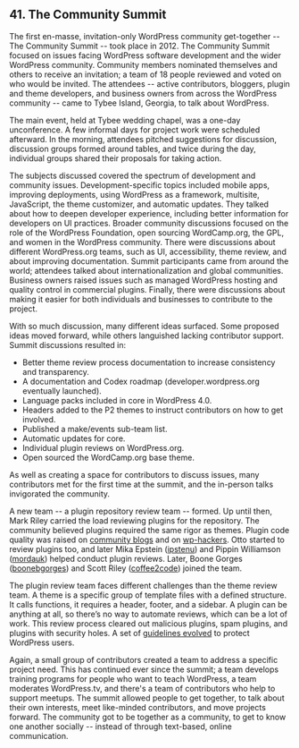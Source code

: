 
## 41. The Community Summit

The first en-masse, invitation-only WordPress community get-together -- The Community Summit -- took place in 2012. The Community Summit focused on issues facing WordPress software development and the wider WordPress community. Community members nominated themselves and others to receive an invitation; a team of 18 people reviewed and voted on who would be invited. The attendees -- active contributors, bloggers, plugin and theme developers, and business owners from across the WordPress community -- came to Tybee Island, Georgia, to talk about WordPress.

The main event, held at Tybee wedding chapel, was a one-day unconference. A few informal days for project work were scheduled afterward. In the morning, attendees pitched suggestions for discussion, discussion groups formed around tables, and twice during the day, individual groups shared their proposals for taking action. 

The subjects discussed covered the spectrum of development and community issues. Development-specific topics included mobile apps, improving deployments, using WordPress as a framework, multisite, JavaScript, the theme customizer, and automatic updates. They talked about how to deepen developer experience, including better information for developers on UI practices. Broader community discussions focused on the role of the WordPress Foundation, open sourcing WordCamp.org, the GPL, and women in the WordPress community. There were discussions about different WordPress.org teams, such as UI, accessibility, theme review, and about improving documentation. Summit participants came from around the world; attendees talked about internationalization and global communities. Business owners raised issues such as managed WordPress hosting and quality control in commercial plugins. Finally, there were discussions about making it easier for both individuals and businesses to contribute to the project.

With so much discussion, many different ideas surfaced. Some proposed ideas moved forward, while others languished lacking contributor support. Summit discussions resulted in:

<ul>
<li>Better theme review process documentation to increase consistency and transparency.</li>
<li>A documentation and Codex roadmap (developer.wordpress.org eventually launched).</li>
<li>Language packs included in core in WordPress 4.0.</li>
<li>Headers added to the P2 themes to instruct contributors on how to get involved.</li>
<li>Published a make/events sub-team list.</li>
<li>Automatic updates for core.</li> 
<li>Individual plugin reviews on WordPress.org.</li>
<li>Open sourced the WordCamp.org base theme.</li>
</ul>

As well as creating a space for contributors to discuss issues, many contributors met for the first time at the summit, and the in-person talks invigorated the community. 

A new team -- a plugin repository review team -- formed. Up until then, Mark Riley carried the load reviewing plugins for the repository. The community believed plugins required the same rigor as themes. Plugin code quality was raised on <a href="http://wptavern.com/is-a-plugin-validation-team-a-pipe-dream">community blogs</a> and on <a href="http://lists.wordpress.org/pipermail/wp-hackers/2010-August/034146.html">wp-hackers</a>.  Otto started to review plugins too, and later Mika Epstein (<a href="https://profiles.wordpress.org/ipstenu">ipstenu</a>) and Pippin Williamson (<a href="https://profiles.wordpress.org/mordauk">mordauk</a>) helped conduct plugin reviews. Later, Boone Gorges (<a href="https://profiles.wordpress.org/boonebgorges/">boonebgorges</a>) and Scott Riley (<a href="http://profiles.wordpress.org/coffee2code">coffee2code</a>) joined the team. 

The plugin review team faces different challenges than the theme review team. A theme is a specific group of template files with a defined structure. It calls functions, it requires a header, footer, and a sidebar. A plugin can be anything at all, so there’s no way to automate reviews, which can be a lot of work. This review process cleared out malicious plugins, spam plugins, and plugins with security holes. A set of <a href="https://wordpress.org/plugins/about/guidelines/">guidelines evolved</a> to protect WordPress users. 

Again, a small group of contributors created a team to address a specific project need. This has continued ever since the summit; a team develops training programs for people who want to teach WordPress, a team moderates WordPress.tv, and there's a team of contributors who help to support meetups. The summit allowed people to get together, to talk about their own interests, meet like-minded contributors, and move projects forward. The community got to be together as a community, to get to know one another socially -- instead of through text-based, online communication. 
